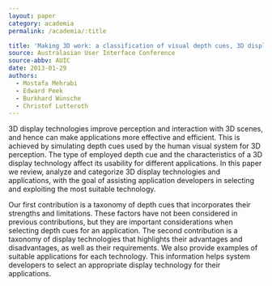 ```yaml
---
layout: paper
category: academia
permalink: /academia/:title

title: 'Making 3D work: a classification of visual depth cues, 3D display technologies and their applications'
source: Australasian User Interface Conference
source-abbv: AUIC
date: 2013-01-29
authors:
  - Mostafa Mehrabi
  - Edward Peek
  - Burkhard Wünsche
  - Christof Lutteroth
---
```

3D display technologies improve perception and interaction with 3D scenes, and hence can make applications more effective and efficient.
This is achieved by simulating depth cues used by the human visual system for 3D perception.
The type of employed depth cue and the characteristics of a 3D display technology affect its usability for different applications.
In this paper we review, analyze and categorize 3D display technologies and applications, with the goal of assisting application developers in selecting and exploiting the most suitable technology.

Our first contribution is a taxonomy of depth cues that incorporates their strengths and limitations.
These factors have not been considered in previous contributions, but they are important considerations when selecting depth cues for an application.
The second contribution is a taxonomy of display technologies that highlights their advantages and disadvantages, as well as their requirements.
We also provide examples of suitable applications for each technology.
This information helps system developers to select an appropriate display technology for their applications.
